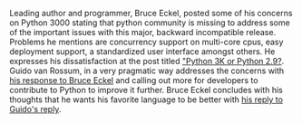 <html><body><p>Leading author and programmer, Bruce Eckel, posted some of his concerns on Python 3000 stating that python community is missing to address some of the important issues with this major, backward incompatible release. Problems he mentions are concurrency support on multi-core cpus, easy deployment support, a standardized user interface amongst others. He expresses his dissatisfaction at the post titled <a href="http://www.artima.com/weblogs/viewpost.jsp?thread=214325">"Python 3K or Python 2.9?</a>. Guido van Rossum, in a very pragmatic way addresses the concerns with <a href="http://www.artima.com/weblogs/viewpost.jsp?thread=214325">his response to Bruce Eckel</a> and calling out more for developers to contribute to Python to improve it further. Bruce Eckel concludes with his thoughts that he wants his favorite language to be better with <a href="http://www.artima.com/weblogs/viewpost.jsp?thread=214480">his reply to Guido's reply</a>.</p></body></html>